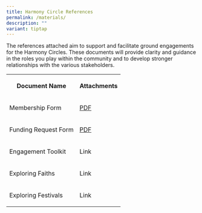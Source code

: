 ```yaml
---
title: Harmony Circle References
permalink: /materials/
description: ""
variant: tiptap
---
```

<p>The references attached aim to support and facilitate ground engagements
for the Harmony Circles. These documents will provide clarity and guidance
in the roles you play within the community and to develop stronger relationships
with the various stakeholders.</p>
<table style="minWidth: 50px">
<colgroup>
<col>
<col>
</colgroup>
<tbody>
<tr>
<th rowspan="1" colspan="1">
<p>Document Name</p>
</th>
<th rowspan="1" colspan="1">
<p>Attachments</p>
</th>
</tr>
<tr>
<td rowspan="1" colspan="1">
<p>Membership Form</p>
</td>
<td rowspan="1" colspan="1">
<p><a href="/files/harmony%20circle%20membership%20form.pdf" rel="noopener noreferrer nofollow" target="_blank">PDF</a>
</p>
</td>
</tr>
<tr>
<td rowspan="1" colspan="1">
<p>Funding Request Form</p>
</td>
<td rowspan="1" colspan="1">
<p><a href="/files/harmony%20circle%20funding%20request.pdf" rel="noopener noreferrer nofollow" target="_blank">PDF</a>
</p>
</td>
</tr>
<tr>
<td rowspan="1" colspan="1">
<p>Engagement Toolkit</p>
</td>
<td rowspan="1" colspan="1">
<p>Link</p>
</td>
</tr>
<tr>
<td rowspan="1" colspan="1">
<p>Exploring Faiths</p>
</td>
<td rowspan="1" colspan="1">
<p>Link</p>
</td>
</tr>
<tr>
<td rowspan="1" colspan="1">
<p>Exploring Festivals</p>
</td>
<td rowspan="1" colspan="1">
<p>Link</p>
</td>
</tr>
</tbody>
</table>
<p></p>